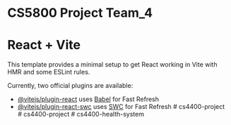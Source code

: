 # CS5800 Project Team_4
# React + Vite

This template provides a minimal setup to get React working in Vite with HMR and some ESLint rules.

Currently, two official plugins are available:

- [@vitejs/plugin-react](https://github.com/vitejs/vite-plugin-react/blob/main/packages/plugin-react/README.md) uses [Babel](https://babeljs.io/) for Fast Refresh
- [@vitejs/plugin-react-swc](https://github.com/vitejs/vite-plugin-react-swc) uses [SWC](https://swc.rs/) for Fast Refresh
#   c s 4 4 0 0 - p r o j e c t  
 #   c s 4 4 0 0 - p r o j e c t  
 #   c s 4 4 0 0 - h e a l t h - s y s t e m  
 